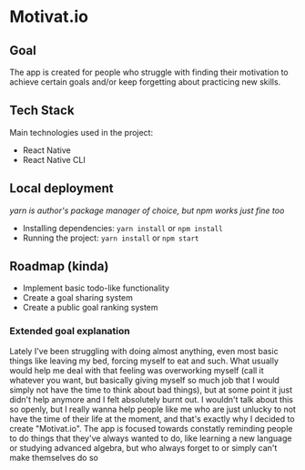 # Motivat.io

## Goal
The app is created for people who struggle with finding their motivation to achieve certain goals and/or keep forgetting about practicing new skills.

## Tech Stack
Main technologies used in the project:
- React Native
- React Native CLI

## Local deployment 
*yarn is author's package manager of choice, but npm works just fine too*

- Installing dependencies: ```yarn install``` or ```npm install```
- Running the project: ```yarn install``` or ```npm start```

## Roadmap (kinda)
- Implement basic todo-like functionality
- Create a goal sharing system
- Create a public goal ranking system

### Extended goal explanation
Lately I've been struggling with doing almost anything, even most basic things like leaving my bed, forcing myself to eat and such. What usually would help me deal with that feeling was overworking myself (call it whatever you want, but basically giving myself so much job that I would simply not have the time to think about bad things), but at some point it just didn't help anymore and I felt absolutely burnt out. I wouldn't talk about this so openly, but I really wanna help people like me who are just unlucky to not have the time of their life at the moment, and that's exactly why I decided to create "Motivat.io". The app is focused towards constatly reminding people to do things that they've always wanted to do, like learning a new language or studying advanced algebra, but who always forget to or simply can't make themselves do so